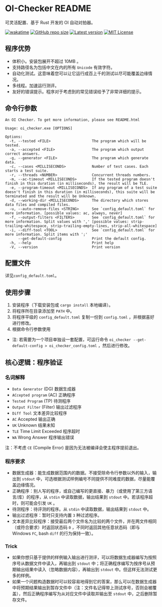 # OI-Checker README

可灵活配置、基于 Rust 开发的 OI 自动对拍器。

[![wakatime](https://wakatime.com/badge/user/b039f61c-2701-482d-9f84-542f07630e52/project/d4ca9e8d-4006-440d-92c7-b95b26fda0e5.svg)](https://wakatime.com/badge/user/b039f61c-2701-482d-9f84-542f07630e52/project/d4ca9e8d-4006-440d-92c7-b95b26fda0e5)
[![GitHub repo size](https://img.shields.io/github/languages/code-size/cup113/oi_checker)](https://github.com/cup113/oi_checker)
[![Latest version](https://img.shields.io/github/v/release/cup113/oi_checker?include_prereleases)](https://github.com/cup113/oi_checker)
[![MIT License](https://img.shields.io/github/license/cup113/oi_checker)](https://github.com/cup113/oi_checker)

## 程序优势

- 体积小。安装包展开不超过 10MB 。
- 支持路径名为包括中文在内的所有 `Unicode` 有效字符。
- 自动化测试。这意味着您可以让它运行成百上千的测试以尽可能覆盖边缘情况。
- 多线程。加速运行测评。
- 友好的错误提示。程序对于考虑到的常见错误给予了非常详细的提示。

## 命令行参数

```
An OI Checker. To get more information, please see README.html

Usage: oi_checker.exe [OPTIONS]

Options:
  -t, --tested <FILE>                   The program which will be tested.
  -a, --accepted <FILE>                 The program which output correct answers.
  -g, --generator <FILE>                The program which generate data.
  -c, --cases <MILLISECONDS>            Number of test cases. Each starts a test suite.
  -r, --threads <NUMBER>                Concurrent threads numbers.
  -m, --ac-timeout <MILLISECONDS>       If the tested program doesn't finish in this duration (in milliseconds), the result will be TLE.
  -e, --program-timeout <MILLISECONDS>  If any program of a test suite doesn't finish in this duration (in milliseconds), this suite will be terminated and the result will be Unknown.
  -d, --working-dir <MILLISECONDS>      The directory which stores data files and compiled files.
  -u, --auto-remove-files <STRING>      See `config_default.toml` for more information. [possible values: ac, always, never]
  -f, --output-filters <FILTERS>        See `config_default.toml` for more information. Split values with ',' [possible values: strip-trailing-whitespace, strip-trailing-empty-lines, strip-all-whitespace]
  -i, --diff-tool <TOOL>                See `config_default.toml` for more information. Split items with ';'
      --get-default-config              Print the default config.
  -h, --help                            Print help
  -V, --version                         Print version
```

## 配置文件

详见`config_default.toml`。

## 使用步骤

1. 安装程序（下载安装包或 `cargo install` 本地编译）。
2. 将程序所在目录添加至 `PATH` 中。
3. 将程序平级的 `config_default.toml` 复制一份到 `config.toml` ，并根据喜好进行修改。
4. 根据命令行参数使用
  - 注: 若需要为一个项目单独设一套配置，可运行命令
    `oi_checker --get-default-config > oi_checker_config.toml` ，然后进行修改。

## 核心逻辑：程序验证

### 名词解释

- `Data Generator` (DG) 数据生成器
- `ACcepted program` (AC) 正确程序
- `Tested Program` (TP) 待测程序
- `Output Filter` (Filter) 输出过滤程序
- `Diff Tool` 文本差异比较程序
- `AC` Accepted 输出正确
- `UK` Unknown 结果未知
- `TLE` Time Limit Exceeded 程序超时
- `WA` Wrong Answer 程序输出错误

注：不考虑 `CE` (Compile Error) 是因为无法被编译会使主程序提前退出。

### 程序要求

- 数据生成器：能生成数据范围内的数据。不接受除命令行参数以外的输入，输出到 `stdout` 中，可选根据测试样例编号不同提供不同难度的数据，尽量能覆盖边缘情况。
- 正确程序：别人写的程序，或自己编写的更直接、暴力（或使用了第三方语言/库）的程序，从 `stdin` 中读取数据，输出结果到 `stdout` 中。若该程序超时，则可能会引发 `UK` 。
- 待测程序：待评测的程序。从 `stdin` 中读取数据，输出结果到 `stdout` 中。
- 输出过滤程序：暂时只支持内置 `3` 种过滤程序。
- 文本差异比较程序：接受最后两个文件名为比较的两个文件，并在两文件相同（或符合要求）时返回状态码 `0` ，不同时返回其他任意状态码（即与 Windows `FC`, bash `diff` 的行为保持一致）。

### Trick

- 如果你想只基于提供的样例输入输出进行测评，可以将数据生成器编写为按照序号从数据文件中读入，再输出到 `stdout` 中；将正确程序编写为按序号从预期输出结果中读入（忽略数据内容），再输出到 `stdout` 中。但这样无法测试更多的样例。
- 如果一个问题构造数据时可以较容易地得到它的答案，那么可以在数据生成器中将预期结果输出到暂存文件中（注：文件名记得带上测试序号，否则会被覆盖），然后正确程序编写为从对应文件中读取并输出至 `stdout` 中，之后删除暂存文件。
